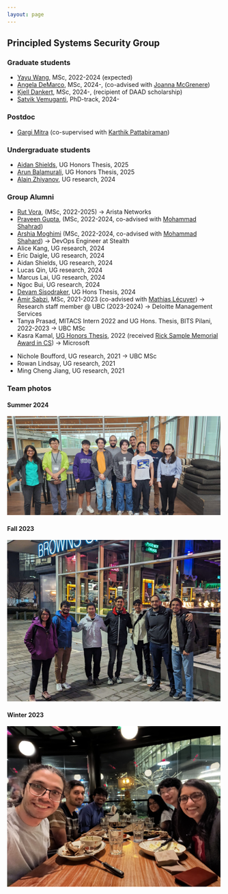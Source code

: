 ```yaml
---
layout: page
---
```


## Principled Systems Security Group

### Graduate students

- [Yayu Wang](https://st-saint.github.io/), MSc, 2022-2024 (expected)
- [Angela DeMarco](), MSc, 2024-, (co-advised with [Joanna McGrenere](https://www.cs.ubc.ca/~joanna/))
- [Kjell Dankert](), MSc, 2024-, (recipient of DAAD scholarship)
- [Satvik Vemuganti](), PhD-track, 2024-

### Postdoc

- [Gargi Mitra](https://www.linkedin.com/in/gargimitraiitm/) (co-supervised with <a href="https://blogs.ubc.ca/karthik/">Karthik Pattabiraman</a>)

### Undergraduate students
- [Aidan Shields](https://www.linkedin.com/in/aidanshields18/), UG Honors Thesis, 2025
- [Arun Balamurali](https://www.linkedin.com/in/itsarune/), UG Honors Thesis, 2025
- [Alain Zhiyanov](https://www.linkedin.com/in/alainzhiyanov/), UG research, 2024


<!--
- [Gargi Mitra](https://gargi-mitra.github.io/website/) (Postdoc, with [Karthik Pattabiraman](https://blogs.ubc.ca/karthik/))
-->

### Group Alumni

<!--
-->
- [Rut Vora](https://rutvora.com/), (MSc, 2022-2025) → Arista Networks
- [Praveen Gupta](https://pvgupta24.github.io/), (MSc, 2022-2024, co-advised with [Mohammad Shahrad](https://mshahrad.github.io/))
- [Arshia Moghimi](https://www.linkedin.com/in/arshia-moghimi-3a7a41150/) (MSc, 2022-2024, co-advised with [Mohammad Shahard](https://mshahrad.github.io/)) → DevOps Engineer at Stealth
- Alice Kang, UG research, 2024
- Eric Daigle, UG research, 2024
- Aidan Shields, UG research, 2024
- Lucas Qin, UG research, 2024
- Marcus Lai, UG research, 2024
- Ngoc Bui, UG research, 2024
- [Devam Sisodraker](https://www.linkedin.com/in/d3vel0per/), UG Hons Thesis, 2024
- [Amir Sabzi](https://amir-sabzi.github.io/), MSc, 2021-2023 (co-advised with [Mathias Lécuyer](https://mathias.lecuyer.me/)) → Research staff member @ UBC (2023-2024) → Deloitte Management Services
- Tanya Prasad, MITACS Intern 2022 and UG Hons. Thesis, BITS Pilani, 2022-2023 → UBC MSc
- Kasra Kamal, [UG Honors Thesis](https://open.library.ubc.ca/soa/cIRcle/collections/undergraduateresearch/52966/items/1.0413167), 2022 (received [Rick Sample Memorial Award in CS](https://www.cs.ubc.ca/award/2022/05/rick-sample-memorial-award-computer-science)) → Microsoft
<!--- Aanandi Siddharth (UG research, 2022)-->
<!--- Gokce Dilek (UG research, 2022)-->
<!--- Jae Han (Ryan) Kim (UG research, 2022)-->
<!--- Gwangkul (David) Kim (UG research, 2021)-->
<!--- Chenhao Xu (UG research, 2021)-->
- Nichole Boufford, UG research, 2021 → UBC MSc
- Rowan Lindsay, UG research, 2021
- Ming Cheng Jiang, UG research, 2021

### Team photos

#### Summer 2024
<span class="image object">
<img src="imgs/summer2024.jpeg" class="wrap align-center" width=500>
</span>

#### Fall 2023
<span class="image object">
<img src="imgs/group2023.jpg" class="wrap align-center" width=500>
</span>

#### Winter 2023
<span class="image object">
<img src="imgs/winter2023.jpg" class="wrap align-center" width=500>
</span>

